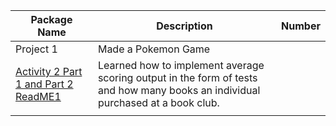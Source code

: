 | Package Name | Description | Number|
| ------------ |-------------|-------|          
|      Project 1     |   Made a Pokemon Game          |       |
|  [Activity 2 Part 1 and Part 2](https://github.com/Coontm/CoonTreyCS121/blob/main/act21p2.java) [ReadME1](https://github.com/Coontm/CoonTreyCS121/blob/main/Package%201%20README.md)           |  Learned how to implement average scoring output in the form of tests and how many books an individual purchased at a book club.           |       |
|            |             |       |
